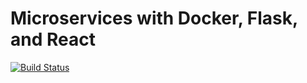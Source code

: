 # Microservices with Docker, Flask, and React

[![Build Status](https://travis-ci.org/nabuhodanosor/testdriven-demo.svg?branch=master)](https://travis-ci.org/nabuhodanosor/testdriven-demo)

